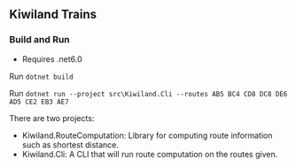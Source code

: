 ﻿## Kiwiland Trains 

### Build and Run

- Requires .net6.0

Run `dotnet build`

Run `dotnet run --project src\Kiwiland.Cli --routes AB5 BC4 CD8 DC8 DE6 AD5 CE2 EB3 AE7`

There are two projects:

- Kiwiland.RouteComputation: Library for computing route information such as shortest distance.
- Kiwiland.Cli: A CLI that will run route computation on the routes given.